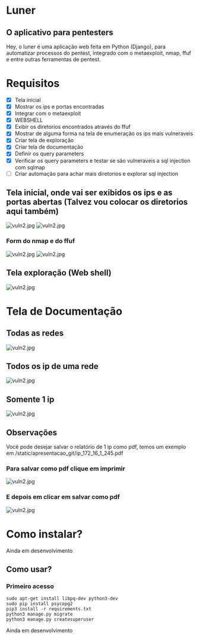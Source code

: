 # Luner
## O aplicativo para pentesters

Hey, o luner é uma aplicação web feita em Python (Django), para automatizar processos
do pentest, integrado com o metaexploit, nmap, ffuf e entre outras ferramentas de pentest.

# Requisitos
- [x] Tela inicial
- [x] Mostrar os ips e portas encontradas
- [x] Integrar com o metaexploit
- [x] WEBSHELL
- [x] Exibir os diretorios encontrados através do ffuf
- [x] Mostrar de alguma forma na tela de enumeração os ips mais vulneraveis
- [x] Criar tela de exploração
- [x] Criar tela de documentação
- [x] Definir os query parameters
- [x] Verificar os query parameters e testar se são vulneraveis a sql injection com sqlmap
- [ ] Criar automação para achar mais diretorios e explorar sql injection

## Tela inicial, onde vai ser exibidos os ips e as portas abertas (Talvez vou colocar os diretorios aqui também)
![vuln2.jpg](static/apresentacao_git/tela_inicial_enumeracao.png)
![vuln2.jpg](static/apresentacao_git/tela_sem_ip.png)

### Form do nmap e do ffuf

![vuln2.jpg](static/apresentacao_git/ffuf.png)
![vuln2.jpg](static/apresentacao_git/scanmap.png)

## Tela exploração (Web shell)

![vuln2.jpg](static/apresentacao_git/web_shell.png)


# Tela de Documentação

## Todas as redes
![vuln2.jpg](static/apresentacao_git/documentacao_tela_todos_os_pentests.jpeg)

## Todos os ip de uma rede
![vuln2.jpg](static/apresentacao_git/ips_de_uma_rede.jpeg)

## Somente 1 ip
![vuln2.jpg](static/apresentacao_git/somente_1_ip.jpeg)

## Observações
Você pode desejar salvar o relatório de 1 ip como pdf, temos um exemplo em /static/apresentacao_git/ip_172_16_1_245.pdf

### Para salvar como pdf clique em imprimir
![vuln2.jpg](static/apresentacao_git/imprimir.png)

### E depois em clicar em salvar como pdf
![vuln2.jpg](static/apresentacao_git/salvar_como_pdf.jpeg)


<h1>Como instalar?</h1>

Ainda em desenvolvimento


## Como usar?

### Primeiro acesso

```
sudo apt-get install libpq-dev python3-dev
sudo pip install psycopg2
pip3 install -r requirements.txt 
python3 manage.py migrate
python3 manage.py createsuperuser 
```


Ainda em desenvolvimento
